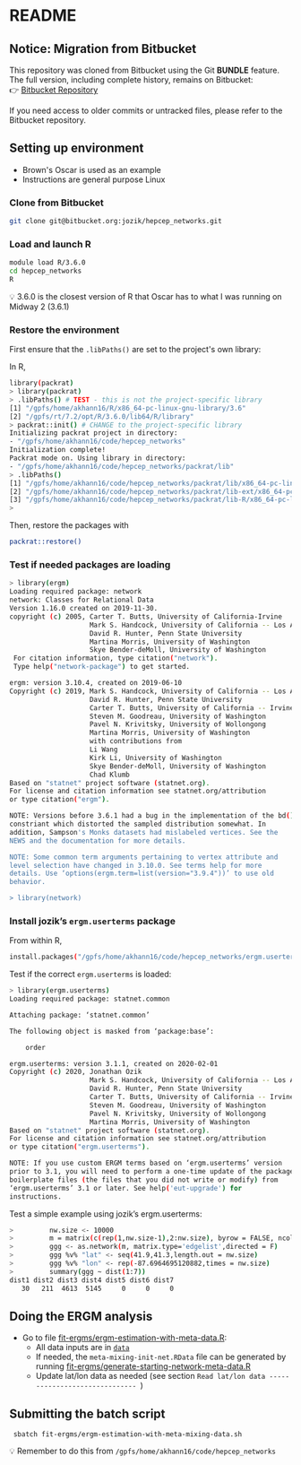 # README #

## Notice: Migration from Bitbucket

This repository was cloned from Bitbucket using the Git **BUNDLE** feature.  
The full version, including complete history, remains on Bitbucket:  
👉 [Bitbucket Repository](https://bitbucket.org/jozik/hepcep_networks/)

If you need access to older commits or untracked files, please refer to the Bitbucket repository.

## Setting up environment 
- Brown's Oscar is used as an example
- Instructions are general purpose Linux

### Clone from Bitbucket

```bash
git clone git@bitbucket.org:jozik/hepcep_networks.git
```

### Load and launch R

```bash
module load R/3.6.0
cd hepcep_networks
R
```


💡 3.6.0 is the closest version of R that Oscar has to what I was running on Midway 2 (3.6.1)



### Restore the environment

First ensure that the `.libPaths()` are set to the project's own library:

In R,

```bash
library(packrat)
> library(packrat)
> .libPaths() # TEST - this is not the project-specific library
[1] "/gpfs/home/akhann16/R/x86_64-pc-linux-gnu-library/3.6"
[2] "/gpfs/rt/7.2/opt/R/3.6.0/lib64/R/library"             
> packrat::init() # CHANGE to the project-specific library
Initializing packrat project in directory:
- "/gpfs/home/akhann16/code/hepcep_networks"
Initialization complete!
Packrat mode on. Using library in directory:
- "/gpfs/home/akhann16/code/hepcep_networks/packrat/lib"
> .libPaths()
[1] "/gpfs/home/akhann16/code/hepcep_networks/packrat/lib/x86_64-pc-linux-gnu/3.6.0"    
[2] "/gpfs/home/akhann16/code/hepcep_networks/packrat/lib-ext/x86_64-pc-linux-gnu/3.6.0"
[3] "/gpfs/home/akhann16/code/hepcep_networks/packrat/lib-R/x86_64-pc-linux-gnu/3.6.0"  
>
```


Then, restore the packages with

```bash
packrat::restore() 
```

### Test if needed packages are loading

```bash
> library(ergm)
Loading required package: network
network: Classes for Relational Data
Version 1.16.0 created on 2019-11-30.
copyright (c) 2005, Carter T. Butts, University of California-Irvine
                    Mark S. Handcock, University of California -- Los Angeles
                    David R. Hunter, Penn State University
                    Martina Morris, University of Washington
                    Skye Bender-deMoll, University of Washington
 For citation information, type citation("network").
 Type help("network-package") to get started.

ergm: version 3.10.4, created on 2019-06-10
Copyright (c) 2019, Mark S. Handcock, University of California -- Los Angeles
                    David R. Hunter, Penn State University
                    Carter T. Butts, University of California -- Irvine
                    Steven M. Goodreau, University of Washington
                    Pavel N. Krivitsky, University of Wollongong
                    Martina Morris, University of Washington
                    with contributions from
                    Li Wang
                    Kirk Li, University of Washington
                    Skye Bender-deMoll, University of Washington
                    Chad Klumb
Based on "statnet" project software (statnet.org).
For license and citation information see statnet.org/attribution
or type citation("ergm").

NOTE: Versions before 3.6.1 had a bug in the implementation of the bd()
constriant which distorted the sampled distribution somewhat. In
addition, Sampson's Monks datasets had mislabeled vertices. See the
NEWS and the documentation for more details.

NOTE: Some common term arguments pertaining to vertex attribute and
level selection have changed in 3.10.0. See terms help for more
details. Use ‘options(ergm.term=list(version="3.9.4"))’ to use old
behavior.

> library(network)
```

### Install jozik’s `ergm.userterms` package

From within R,

```bash
install.packages("/gpfs/home/akhann16/code/hepcep_networks/ergm.userterms", type="source", repos=NULL)
```

Test if the correct `ergm.userterms` is loaded:

```bash
> library(ergm.userterms)
Loading required package: statnet.common

Attaching package: ‘statnet.common’

The following object is masked from ‘package:base’:

    order

ergm.userterms: version 3.1.1, created on 2020-02-01
Copyright (c) 2020, Jonathan Ozik
                    Mark S. Handcock, University of California -- Los Angeles
                    David R. Hunter, Penn State University
                    Carter T. Butts, University of California -- Irvine
                    Steven M. Goodreau, University of Washington
                    Pavel N. Krivitsky, University of Wollongong
                    Martina Morris, University of Washington
Based on "statnet" project software (statnet.org).
For license and citation information see statnet.org/attribution
or type citation("ergm.userterms").

NOTE: If you use custom ERGM terms based on ‘ergm.userterms’ version
prior to 3.1, you will need to perform a one-time update of the package
boilerplate files (the files that you did not write or modify) from
‘ergm.userterms’ 3.1 or later. See help('eut-upgrade') for
instructions.
```

Test a simple example using jozik’s ergm.userterms:

```bash
>         nw.size <- 10000
>         m = matrix(c(rep(1,nw.size-1),2:nw.size), byrow = FALSE, ncol = 2)
>         ggg <- as.network(m, matrix.type='edgelist',directed = F)
>         ggg %v% "lat" <- seq(41.9,41.3,length.out = nw.size)
>         ggg %v% "lon" <- rep(-87.6964695120882,times = nw.size)
>         summary(ggg ~ dist(1:7))    
dist1 dist2 dist3 dist4 dist5 dist6 dist7 
   30   211  4613  5145     0     0     0
```

## Doing the ERGM analysis
   - Go to file [fit-ergms/ergm-estimation-with-meta-data.R](https://bitbucket.org/jozik/hepcep_networks/src/master/fit-ergms/ergm-estimation-with-meta-data.R):
      * All data inputs are in [`data`](https://bitbucket.org/jozik/hepcep_networks/src/master/data/)
      * If needed, the `meta-mixing-init-net.RData` file can be generated by running 
        [fit-ergms/generate-starting-network-meta-data.R](https://bitbucket.org/jozik/hepcep_networks/src/master/fit-ergms/generate-starting-network-meta-data.R)
      * Update lat/lon data as needed (see section `Read lat/lon data ------------------------------ `)

## Submitting the batch script

```
 sbatch fit-ergms/ergm-estimation-with-meta-mixing-data.sh 
```
 
💡 Remember to do this from `/gpfs/home/akhann16/code/hepcep_networks`
